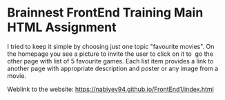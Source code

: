 # Brainnest FrontEnd Training Main HTML Assignment

I tried to keep it simple by choosing just one topic "favourite movies". On the homepage you see a picture to invite the user to click on it to  go the other page with list of 5 favourite games. Each list item provides a link to another page with appropriate description and poster or any image from a movie.

Weblink  to the website: https://nabiyev94.github.io/FrontEnd1/index.html
 
